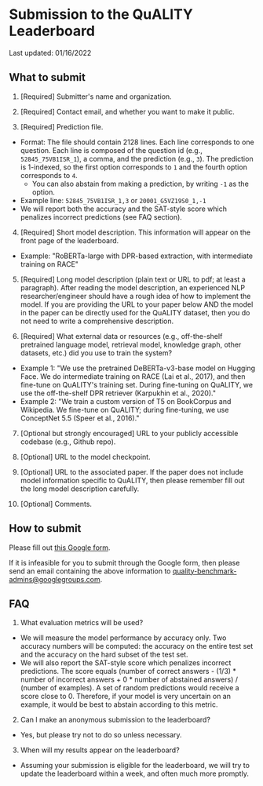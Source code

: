 # Submission to the QuALITY Leaderboard

Last updated: 01/16/2022


## What to submit

1. [Required] Submitter's name and organization.

2. [Required] Contact email, and whether you want to make it public.

3. [Required] Prediction file. 
- Format: The file should contain 2128 lines. Each line corresponds to one question. Each line is composed of the question id (e.g., `52845_75VB1ISR_1`), a comma, and the prediction (e.g., `3`). The prediction is 1-indexed, so the first option corresponds to `1` and the fourth option corresponds to `4`. 
  - You can also abstain from making a prediction, by writing `-1` as the option. 
- Example line: `52845_75VB1ISR_1,3` or `20001_G5VZ19S0_1,-1`
- We will report both the accuracy and the SAT-style score which penalizes incorrect predictions (see FAQ section). 

4. [Required] Short model description. This information will appear on the front page of the leaderboard.
- Example: "RoBERTa-large with DPR-based extraction, with intermediate training on RACE"

5. [Required] Long model description (plain text or URL to pdf; at least a paragraph). After reading the model description, an experienced NLP researcher/engineer should have a rough idea of how to implement the model. If you are providing the URL to your paper below AND the model in the paper can be directly used for the QuALITY dataset, then you do not need to write a comprehensive description.

6. [Required] What external data or resources (e.g., off-the-shelf pretrained language model, retrieval model, knowledge graph, other datasets, etc.) did you use to train the system? 
- Example 1: "We use the pretrained DeBERTa-v3-base model on Hugging Face. We do intermediate training on RACE (Lai et al., 2017), and then fine-tune on QuALITY's training set. During fine-tuning on QuALITY, we use the off-the-shelf DPR retriever (Karpukhin et al., 2020)."
- Example 2: "We train a custom version of T5 on BookCorpus and Wikipedia. We fine-tune on QuALITY; during fine-tuning, we use ConceptNet 5.5 (Speer et al., 2016)."

7. [Optional but strongly encouraged] URL to your publicly accessible codebase (e.g., Github repo).

8. [Optional] URL to the model checkpoint. 

9. [Optional] URL to the associated paper. If the paper does not include model information specific to QuALITY, then please remember fill out the long model description carefully. 

10. [Optional] Comments.


## How to submit

Please fill out [this Google form](https://docs.google.com/forms/d/e/1FAIpQLSdFBTnD-RoND30qrchQJTps2AGCrpx4h1T9IQNAgyxadFzZ9Q/viewform?usp=sf_link).

If it is infeasible for you to submit through the Google form, then please send an email containing the above information to quality-benchmark-admins@googlegroups.com.


## FAQ

1. What evaluation metrics will be used?
- We will measure the model performance by accuracy only. Two accuracy numbers will be computed: the accuracy on the entire test set and the accuracy on the hard subset of the test set. 
- We will also report the SAT-style score which penalizes incorrect predictions. The score equals (number of correct answers - (1/3) * number of incorrect answers + 0 * number of abstained answers) / (number of examples). A set of random predictions would receive a score close to 0. Therefore, if your model is very uncertain on an example, it would be best to abstain according to this metric.

2. Can I make an anonymous submission to the leaderboard?
- Yes, but please try not to do so unless necessary. 

<!-- Anonymous submissions will be displayed on the leaderboard only if (1) the submitter submits a link to a reasonably detailed and possibly anonymized paper which is publicly accessible (e.g., on OpenReview), and (2) the submitter indicates that the submitter is an author of the paper.  -->

3. When will my results appear on the leaderboard?
- Assuming your submission is eligible for the leaderboard, we will try to update the leaderboard within a week, and often much more promptly. 
